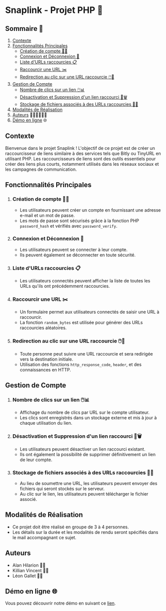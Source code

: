 # Snaplink - Projet PHP 🚀

## Sommaire 📑

1. [Contexte](#contexte)
2. [Fonctionnalités Principales](#fonctionnalités-principales)
   - [Création de compte 📧🔐](#1-création-de-compte)
   - [Connexion et Déconnexion 🚪](#2-connexion-et-déconnexion)
   - [Liste d'URLs raccourcies 📋](#3-liste-durls-raccourcies)
   - [Raccourcir une URL ✂️](#4-raccourcir-une-url)
   - [Redirection au clic sur une URL raccourcie 🖱️🔗](#5-redirection-au-clic-sur-une-url-raccourcie)
3. [Gestion de Compte](#gestion-de-compte)
   - [Nombre de clics sur un lien 🖱️📊](#1-nombre-de-clics-sur-un-lien)
   - [Désactivation et Suppression d'un lien raccourci 🚫🗑️](#2-désactivation-et-suppression-dun-lien-raccourci)
   - [Stockage de fichiers associés à des URLs raccourcies 📁💾](#3-stockage-de-fichiers-associés-à-des-urls-raccourcies)
4. [Modalités de Réalisation](#modalités-de-réalisation)
5. [Auteurs](#auteurs) 👨‍💻👨‍💻👨‍💻
6. [Démo en ligne](#démo-en-ligne) 🌐

## Contexte

Bienvenue dans le projet Snaplink ! L'objectif de ce projet est de créer un raccourcisseur de liens similaire à des services tels que Bitly ou TinyURL en utilisant PHP. Les raccourcisseurs de liens sont des outils essentiels pour créer des liens plus courts, notamment utilisés dans les réseaux sociaux et les campagnes de communication.

## Fonctionnalités Principales

1. ### Création de compte 📧🔐
   - Les utilisateurs peuvent créer un compte en fournissant une adresse e-mail et un mot de passe.
   - Les mots de passe sont sécurisés grâce à la fonction PHP `password_hash` et vérifiés avec `password_verify`.

2. ### Connexion et Déconnexion 🚪
   - Les utilisateurs peuvent se connecter à leur compte.
   - Ils peuvent également se déconnecter en toute sécurité.

3. ### Liste d'URLs raccourcies 📋
   - Les utilisateurs connectés peuvent afficher la liste de toutes les URLs qu'ils ont précédemment raccourcies.

4. ### Raccourcir une URL ✂️
   - Un formulaire permet aux utilisateurs connectés de saisir une URL à raccourcir.
   - La fonction `random_bytes` est utilisée pour générer des URLs raccourcies aléatoires.

5. ### Redirection au clic sur une URL raccourcie 🖱️🔗
   - Toute personne peut suivre une URL raccourcie et sera redirigée vers la destination initiale.
   - Utilisation des fonctions `http_response_code`, `header`, et des connaissances en HTTP.

## Gestion de Compte

1. ### Nombre de clics sur un lien 🖱️📊
   - Affichage du nombre de clics par URL sur le compte utilisateur.
   - Les clics sont enregistrés dans un stockage externe et mis à jour à chaque utilisation du lien.

2. ### Désactivation et Suppression d'un lien raccourci 🚫🗑️
   - Les utilisateurs peuvent désactiver un lien raccourci existant.
   - Ils ont également la possibilité de supprimer définitivement un lien de leur compte.

3. ### Stockage de fichiers associés à des URLs raccourcies 📁💾
   - Au lieu de soumettre une URL, les utilisateurs peuvent envoyer des fichiers qui seront stockés sur le serveur.
   - Au clic sur le lien, les utilisateurs peuvent télécharger le fichier associé.

## Modalités de Réalisation

- Ce projet doit être réalisé en groupe de 3 à 4 personnes.
- Les détails sur la durée et les modalités de rendu seront spécifiés dans le mail accompagnant ce sujet.

## Auteurs

- Alan Hilarion 👨‍💻
- Killian Vincent 👨‍💻
- Léon Gallet 👨‍💻

## Démo en ligne 🌐

Vous pouvez découvrir notre démo en suivant ce [lien](https://snaplink.luwa.fr/index.php).
